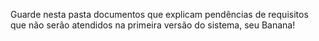 Guarde nesta pasta documentos que explicam pendências de requisitos que não serão atendidos na primeira versão do  sistema, seu Banana!